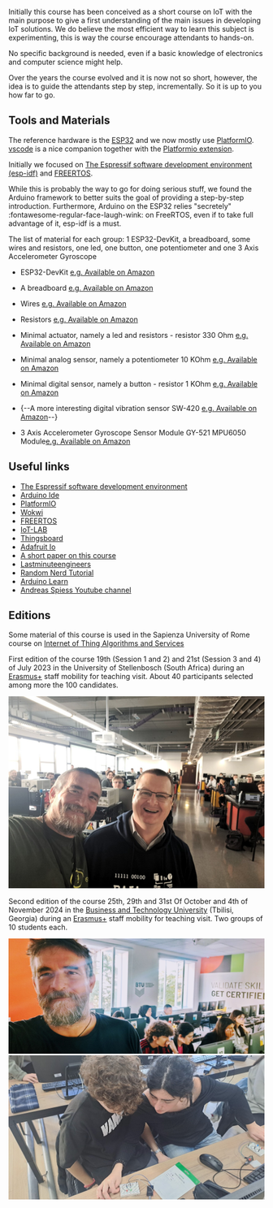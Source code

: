 Initially this course has been conceived as a short course on IoT with the main purpose to give a first understanding of the main issues in developing IoT solutions. We do believe the most efficient way to learn this subject is experimenting, this is way the course encourage attendants to hands-on.


 No specific background is needed, even if a basic knowledge of electronics and computer science might help. 

Over the years the course evolved and it is now not so short, however, the idea is to guide the attendants step by step, incrementally.  So it is up to you how far to go. 

## Tools and Materials

The reference hardware is the [ESP32](http://esp32.net/) and we now mostly use [PlatformIO](https://platformio.org/).  
[vscode](https://code.visualstudio.com/) is a nice companion together with  the [Platformio extension](https://platformio.org/install/ide?install=vscode).

Initially we focused on [The Espressif software development environment (esp-idf)](https://docs.espressif.com/projects/esp-idf/en/latest/esp32/get-started/#) and [FREERTOS](https://www.freertos.org/). 

While this is probably the way to go for doing serious stuff, we found the Arduino framework to better suits the goal of providing a step-by-step introduction. Furthermore, Arduino on the ESP32 relies "secretely" :fontawesome-regular-face-laugh-wink: on FreeRTOS, even if to take full advantage of it, esp-idf is a must. 

The list of material for each group: 1 ESP32-DevKit, a breadboard, some wires and resistors, one led, one button, one potentiometer and one 3 Axis Accelerometer Gyroscope

* ESP32-DevKit [e.g. Available on Amazon](https://www.amazon.com/Teyleten-Robot-ESP-WROOM-32-Development-Microcontroller/dp/B08246MCL5/ref=sr_1_4?crid=ZQMHS3WU9BW9&keywords=ESP32-WROOM-32&qid=1686069281&sprefix=esp32-wroom-32%2Caps%2C234&sr=8-4)

* A breadboard [e.g. Available on Amazon](https://www.amazon.com/DEYUE-breadboard-Set-Prototype-Board/dp/B07LFD4LT6/ref=sr_1_8?crid=3R3TUY5L81TO1&keywords=breadboard&qid=1687250395&sprefix=breadboard%2Caps%2C249&sr=8-8)

* Wires [e.g. Available on Amazon](https://www.amazon.com/Elegoo-EL-CP-004-Multicolored-Breadboard-arduino/dp/B01EV70C78/ref=sr_1_3?crid=26K1OWIBE8P3T&keywords=arduino+cables&qid=1687250586&sprefix=arduino+cables%2Caps%2C172&sr=8-3)

* Resistors [e.g. Available on Amazon](https://www.amazon.com/BOJACK-Values-Resistor-Resistors-Assortment/dp/B08FD1XVL6/ref=sr_1_3?crid=LZBDO1QVNYLR&dib=eyJ2IjoiMSJ9.BNJiYWYIJ8SO47xLLe9PpgD4eBaVx_eZSZomhZak3FMoLB0G2fEG8yzkmv7QPSS9fJS6ONIcmTQgz_zJDgaDfL5WrEv7q2fgRP4QwwA1YKPwPlwNAHKBfby6iyEwJqGbn0cH_nCjsP5c67dzEXiAWOm_b7vlRAXCGuVdW4yAcyHfVipXpVQnwvktJW5WvdwgAMsRBxyZmB_NvjzqXMiYmjgtpQZWg25JzCTpOjQEPcQ.n_UpITP3IKhkA8XSBwzrFgPzt8VQdg4Sk3YBEML_pbs&dib_tag=se&keywords=resistors&qid=1725033102&sprefix=resistors%2Caps%2C245&sr=8-3&th=1)

* Minimal actuator, namely a led and resistors - resistor 330 Ohm [e.g. Available on Amazon](https://www.amazon.com/Resistor-Resistors-Assortment-Emitting-Projects/dp/B09XYRMF3V/ref=sr_1_2_sspa?crid=37V2OL06S6174&keywords=led+resistor&qid=1687250996&sprefix=led+resistor%2Caps%2C290&sr=8-2-spons&sp_csd=d2lkZ2V0TmFtZT1zcF9hdGY&psc=1)

* Minimal analog sensor, namely a potentiometer 10 KOhm [e.g. Available on Amazon](https://www.amazon.com/DGZZI-Potentiometer-Breadboard-Raspberry-3386MP-103/dp/B07ZYVS2W6/ref=sr_1_18?crid=3IYJPTJB18AST&keywords=arduino+potentiometer&qid=1687251254&sprefix=arduino+potentiometer%2Caps%2C181&sr=8-18)

* Minimal digital sensor, namely a button - resistor 1 KOhm [e.g. Available on Amazon](https://www.amazon.com/Gebildet-6%C3%976%C3%978mm-Momentary-Tactile-Breadboard/dp/B0827LX3FV/ref=sr_1_4?crid=1PDF7FKJHV3IF&dib=eyJ2IjoiMSJ9.wp8z1Vl25_OsHmBiTm-1OkkcLoKYx-o-HcT-Y6ioO4yTx5K61g-uXaDxW1H3GP9RUn_r6wcqESILLduIrLxG7Rh1o0oSBVDWePHBgcoz5jylHKKsIHdKKIHzh18hERK-HGn4nhBeWkT1d0IUSvJRFvIAxVGpeU10j1CBrojmGTMX9wM9biWMK5NYiLKZgOPmI4v_dSYTdq4uOd0OCin16eFTQwgbp1xE6ZZKihJTZus.wc4EmqTdkxjs13aWhXFIrTJ2U8BEeR0YtyVSTUQRZ6U&dib_tag=se&keywords=buttons+for+breadboards&qid=1725032022&sprefix=buttons+for+breadboards%2Caps%2C191&sr=8-4)

* {--A more interesting digital vibration sensor SW-420 [e.g. Available on Amazon](https://www.amazon.com/Hiletgo-SW-420-Vibration-Sensor-Arduino/dp/B00HJ6ACY2/ref=d_pd_day0_vft_none_sccl_3_6/144-2036444-0077312?pd_rd_w=6ZLDs&content-id=amzn1.sym.8ca997d7-1ea0-4c8f-9e14-a6d756b83e30&pf_rd_p=8ca997d7-1ea0-4c8f-9e14-a6d756b83e30&pf_rd_r=R67DPZBKK0Q1NSDSXPTR&pd_rd_wg=B8p9z&pd_rd_r=d4e20fea-fef2-4392-9e94-cb60781d285e&pd_rd_i=B00HJ6ACY2&psc=1)--}

* 3 Axis Accelerometer Gyroscope Sensor Module GY-521 MPU6050 Module[e.g. Available on Amazon](https://www.amazon.com/MPU-6050-MPU6050-Accelerometer-Gyroscope-Converter/dp/B07RXQGGJX/ref=sr_1_1?crid=3UYOU1YOSL435&dib=eyJ2IjoiMSJ9.7h53Azlf8opGeCk2tPgW8v4F_thsf_EkflAAqJpQWDYH7o4poOZuzjEmMhLFgIWQGFHo6qEv240_ohskbaGJ9L1_-aFYxXg47k9NpZ0Lp8qTroJPiRs5zYcpgy65L-k5Ch81HYtzA8r2WE5AXNtDlCzDoOwhp0GQSp7oyV3mi7vHLCrX4zGPfoh-b6MTcgkYmEwhSFmlhQ7szLaHRSXgLgbizIEjNryCGoFkpfODARs.BD9ekbawuK9Am5fxDMvZG-boNrlEDGyF2wxnXvwRamw&dib_tag=se&keywords=mpu6050&qid=1725032089&sprefix=mpu6050%2Caps%2C193&sr=8-1&th=1)
   
## Useful links

* [The Espressif software development environment](https://docs.espressif.com/projects/esp-idf/en/latest/esp32/get-started/#)
* [Arduino Ide](https://support.arduino.cc/hc/en-us/articles/360019833020-Download-and-install-Arduino-IDE)
* [PlatformIO](https://platformio.org/)
* [Wokwi](https://wokwi.com/)
* [FREERTOS](https://www.freertos.org/)
* [IoT-LAB](https://www.iot-lab.info/) 
* [Thingsboard](https://thingsboard.io/)
* [Adafruit Io](https://io.adafruit.com/)
* [A short paper on this course](assets/ashotcouresoniot.pdf)
* [Lastminuteengineers](https://lastminuteengineers.com/getting-started-with-esp32/)
* [Random Nerd Tutorial](https://randomnerdtutorials.com/projects-esp32/)
* [Arduino Learn](https://docs.arduino.cc/learn/)
* [Andreas Spiess Youtube channel](https://www.youtube.com/@AndreasSpiess)

## Editions

Some material of this course is used in the Sapienza University of Rome course on [Internet of Thing Algorithms and Services](http://ichatz.me/Site/InternetOfThings2025) 

First edition of the course 19th (Session 1 and 2) and 21st (Session 3 and 4) of July 2023 in the University of Stellenbosch (South Africa) during an [Erasmus+](https://erasmus-plus.ec.europa.eu/resources-and-tools/mobility-and-learning-agreements/mobility-agreements) staff mobility for teaching visit. About 40 participants selected among more the 100 candidates. 

![](assets/images/with_herman.jpg)

Second edition of the course 25th, 29th and 31st Of October and 4th of November 2024 in the [Business and Technology University](https://btu.edu.ge/en/home-english/) (Tbilisi, Georgia) during an [Erasmus+](https://erasmus-plus.ec.europa.eu/resources-and-tools/mobility-and-learning-agreements/mobility-agreements) staff mobility for teaching visit. Two groups of 10 students each. 

![](assets/images/BTU.jpg)
![](assets/images/BTU1.jpg)